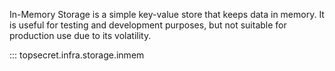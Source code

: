 In-Memory Storage is a simple key-value store that keeps data in memory. It is useful for testing and development purposes, but not suitable for production use due to its volatility.

::: topsecret.infra.storage.inmem 